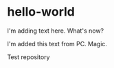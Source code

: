 # hello-world

I'm adding text here. What's now?

I'm added this text from PC. Magic.

Test repository
